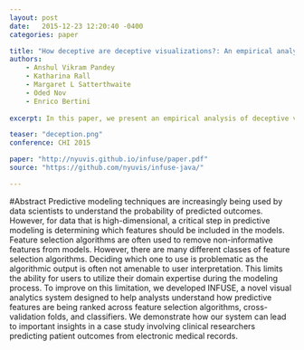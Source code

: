 ```yaml
---
layout: post
date:   2015-12-23 12:20:40 -0400
categories: paper

title: "How deceptive are deceptive visualizations?: An empirical analysis of common distortion techniques"
authors:
    - Anshul Vikram Pandey
    - Katharina Rall
    - Margaret L Satterthwaite
    - Oded Nov
    - Enrico Bertini
    
excerpt: In this paper, we present an empirical analysis of deceptive visualizations. We start with an in-depth analysis of what deception means in the context of data visualization, and categorize deceptive visualizations based on the type of deception they lead to. We identify popular distortion techniques and the type of visualizations those distortions can be applied to, and formalize why deception occurs with those distortions.

teaser: "deception.png"
conference: CHI 2015

paper: "http://nyuvis.github.io/infuse/paper.pdf"
source: "https://github.com/nyuvis/infuse-java/"

---
```

#Abstract
Predictive modeling techniques are increasingly being used by data scientists to understand the probability of predicted outcomes. However, for data that is high-dimensional, a critical step in predictive modeling is determining which features should be included in the models. Feature selection algorithms are often used to remove non-informative features from models. However, there are many different classes of feature selection algorithms. Deciding which one to use is problematic as the algorithmic output is often not amenable to user interpretation. This limits the ability for users to utilize their domain expertise during the modeling process. To improve on this limitation, we developed INFUSE, a novel visual analytics system designed to help analysts understand how predictive features are being ranked across feature selection algorithms, cross-validation folds, and classifiers. We demonstrate how our system can lead to important insights in a case study involving clinical researchers predicting patient outcomes from electronic medical records.